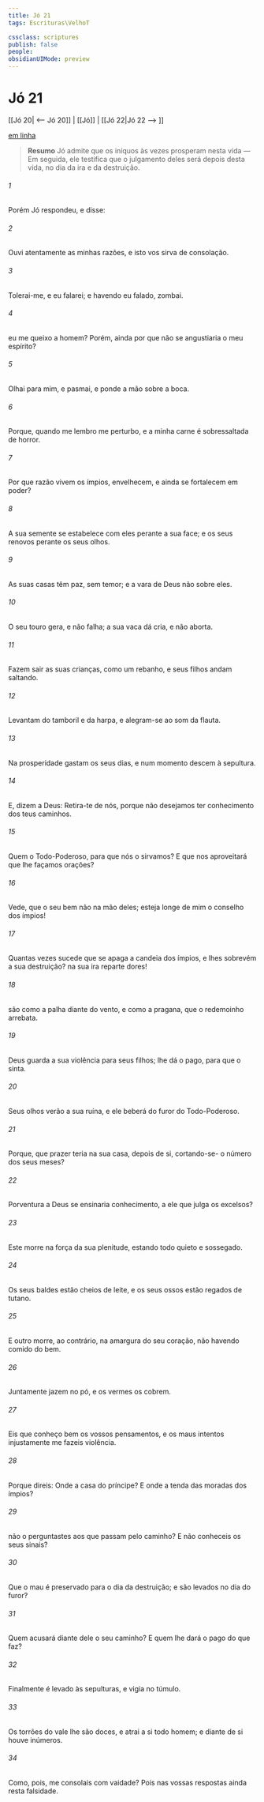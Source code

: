 ```yaml
---
title: Jó 21
tags: Escrituras\VelhoT

cssclass: scriptures
publish: false
people:
obsidianUIMode: preview
---
```


# Jó 21
[[Jó 20| <-- Jó 20]] | [[Jó]] | [[Jó 22|Jó 22 --> ]]

[em linha](https://churchofjesuschrist.org/study/scriptures/ot/job/21?lang=por)

> __Resumo__
Jó admite que os iníquos às vezes prosperam nesta vida — Em seguida, ele testifica que o julgamento deles será depois desta vida, no dia da ira e da destruição.

###### 1 
Porém Jó respondeu, e disse:

###### 2 
Ouvi atentamente as minhas razões, e isto vos sirva de consolação.

###### 3 
Tolerai-me, e eu falarei; e havendo eu falado, zombai.

###### 4 
 eu me queixo a  homem? Porém, ainda  por que não se angustiaria o meu espírito?

###### 5 
Olhai para mim, e pasmai, e ponde a mão sobre a boca.

###### 6 
Porque, quando me lembro  me perturbo, e a minha carne é sobressaltada de horror.

###### 7 
Por que razão vivem os ímpios, envelhecem, e ainda se fortalecem em poder?

###### 8 
A sua semente se estabelece com eles perante a sua face; e os seus renovos perante os seus olhos.

###### 9 
As suas casas têm paz, sem temor; e a vara de Deus não  sobre eles.

###### 10 
O seu touro gera, e não falha; a sua vaca dá cria, e não aborta.

###### 11 
Fazem sair as suas crianças, como um rebanho, e seus filhos andam saltando.

###### 12 
Levantam  do tamboril e da harpa, e alegram-se ao som da flauta.

###### 13 
Na prosperidade gastam os seus dias, e num momento descem à sepultura.

###### 14 
E,  dizem a Deus: Retira-te de nós, porque não desejamos ter conhecimento dos teus caminhos.

###### 15 
Quem  o Todo-Poderoso, para que nós o sirvamos? E que nos aproveitará que lhe façamos orações?

###### 16 
Vede,  que o seu bem não  na mão deles; esteja longe de mim o conselho dos ímpios!

###### 17 
Quantas vezes sucede que se apaga a candeia dos ímpios, e lhes sobrevém a sua destruição?  na sua ira  reparte dores!

###### 18 
 são como a palha diante do vento, e como a pragana, que o redemoinho arrebata.

###### 19 
Deus guarda a sua violência para seus filhos;  lhe dá o pago, para que o sinta.

###### 20 
Seus olhos verão a sua ruína, e ele beberá do furor do Todo-Poderoso.

###### 21 
Porque, que prazer teria na sua casa, depois de si, cortando-se- o número dos seus meses?

###### 22 
Porventura a Deus se ensinaria conhecimento, a ele que julga os excelsos?

###### 23 
Este morre na força da sua plenitude, estando todo quieto e sossegado.

###### 24 
Os seus baldes estão cheios de leite, e os seus ossos estão regados de tutano.

###### 25 
E outro morre, ao contrário, na amargura do seu coração, não havendo comido do bem.

###### 26 
Juntamente jazem no pó, e os vermes os cobrem.

###### 27 
Eis que conheço bem os vossos pensamentos, e os maus intentos  injustamente me fazeis violência.

###### 28 
Porque direis: Onde  a casa do príncipe? E onde  a tenda das moradas dos ímpios?

###### 29 
 não o perguntastes aos que passam pelo caminho? E não conheceis os seus sinais?

###### 30 
Que o mau é preservado para o dia da destruição; e são levados no dia do furor?

###### 31 
Quem acusará diante dele o seu caminho? E quem lhe dará o pago do que faz?

###### 32 
Finalmente é levado às sepulturas, e vigia no túmulo.

###### 33 
Os torrões do vale lhe são doces, e atrai a si todo homem; e diante de si houve inúmeros.

###### 34 
Como, pois, me consolais com vaidade? Pois nas vossas respostas ainda resta falsidade.


